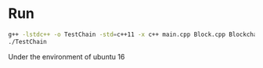 # Run

```sh
g++ -lstdc++ -o TestChain -std=c++11 -x c++ main.cpp Block.cpp Blockchain.cpp sha256.cpp
./TestChain
```

Under the environment of ubuntu 16
